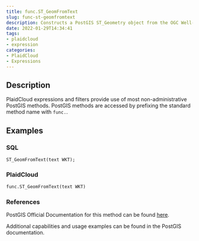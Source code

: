 ```yaml
---
title: func.ST_GeomFromText
slug: func-st-geomfromtext
description: Constructs a PostGIS ST_Geometry object from the OGC Well-Known text representation
date: 2022-01-29T14:34:41
tags:
- plaidcloud
- expression
categories:
- PlaidCloud
- Expressions
---
```



## Description


PlaidCloud expressions and filters provide use of most non-administrative PostGIS methods. PostGIS methods are accessed by prefixing the standard method name with `func.`.



## Examples


### SQL



```
ST_GeomFromText(text WKT);
```


### PlaidCloud



```python
func.ST_GeomFromText(text WKT)
```


### References


PostGIS Official Documentation for this method can be found [here](https://postgis.net/docs/manual-3.1/ST_GeomFromText.html).



Additional capabilities and usage examples can be found in the PostGIS documentation.

